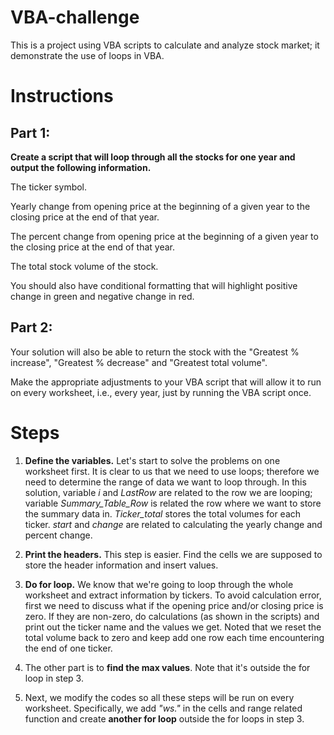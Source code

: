 # VBA-challenge
This is a project using VBA scripts to calculate and analyze stock market; it demonstrate the use of loops in VBA. 

# Instructions
## Part 1: 
**Create a script that will loop through all the stocks for one year and output the following information.**

The ticker symbol.

Yearly change from opening price at the beginning of a given year to the closing price at the end of that year.

The percent change from opening price at the beginning of a given year to the closing price at the end of that year.

The total stock volume of the stock.

You should also have conditional formatting that will highlight positive change in green and negative change in red.

## Part 2: 
Your solution will also be able to return the stock with the "Greatest % increase", "Greatest % decrease" and "Greatest total volume". 

Make the appropriate adjustments to your VBA script that will allow it to run on every worksheet, i.e., every year, just by running the VBA script once.

# Steps
1. **Define the variables.** Let's start to solve the problems on one worksheet first. It is clear to us that we need to use loops; therefore we need to determine the range of data we want to loop through. In this solution, variable *i* and *LastRow* are related to the row we are looping; variable *Summary_Table_Row* is related the row where we want to store the summary data in. *Ticker_total* stores the total volumes for each ticker. *start* and *change* are related to calculating the yearly change and percent change. 

2. **Print the headers.** This step is easier. Find the cells we are supposed to store the header information and insert values.

3. **Do for loop.** We know that we're going to loop through the whole worksheet and extract information by tickers. To avoid calculation error, first we need to discuss what if the opening price and/or closing price is zero. If they are non-zero, do calculations (as shown in the scripts) and print out the ticker name and the values we get. Noted that we reset the total volume back to zero and keep add one row each time encountering the end of one ticker. 

4. The other part is to **find the max values**. Note that it's outside the for loop in step 3. 

5. Next, we modify the codes so all these steps will be run on every worksheet. Specifically, we add *"ws."* in the cells and range related function and create **another for loop** outside the for loops in step 3. 
